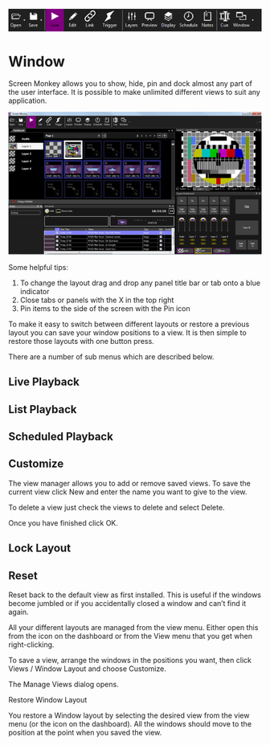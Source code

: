 ![](../../images/toolbar.png)
# Window

Screen Monkey allows you to show, hide, pin and dock almost any part of the user interface. It is possible to make unlimited different views to suit any application. 

![](../../images/window-layout-example.png)

Some helpful tips:

1. To change the layout drag and drop any panel title bar or tab onto a blue indicator
2. Close tabs or panels with the X in the top right
3. Pin items to the side of the screen with the Pin icon

To make it easy to switch between different layouts or restore a previous layout you can save your window positions to a view. It is then simple to restore those layouts with one button press.

There are a number of sub menus which are described below.

## Live Playback

## List Playback

## Scheduled Playback

## Customize
The view manager allows you to add or remove saved views. To save the current view click New and enter the name you want to give to the view.

To delete a view just check the views to delete and select Delete.

Once you have finished click OK.

## Lock Layout

## Reset
Reset back to the default view as first installed. This is useful if the windows become jumbled or if you accidentally closed a window and can’t find it again.




All your different layouts are managed from the view menu. Either open this from the icon on the dashboard or from the View menu that you get when right-clicking.



To save a view, arrange the windows in the positions you want, then click Views / Window Layout and choose Customize.

The Manage Views dialog opens.





 

Restore Window Layout

You restore a Window layout by selecting the desired view from the view menu (or the icon on the dashboard). All the windows should move to the position at the point when you saved the view.

